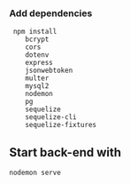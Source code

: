 ### Add dependencies

```
 npm install
    bcrypt
    cors
    dotenv
    express
    jsonwebtoken
    multer
    mysql2
    nodemon
    pg
    sequelize
    sequelize-cli
    sequelize-fixtures
```

## Start back-end with

```
nodemon serve
```
